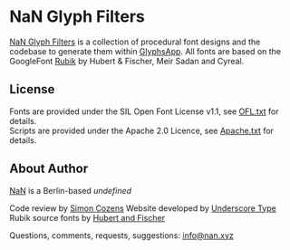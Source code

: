 # NaN Glyph Filters
[NaN Glyph Filters](http://www.generativefonts.xyz) is a collection of procedural font designs and the codebase to generate them within [GlyphsApp](http://www.glyphsapp.com). All fonts are based on the GoogleFont [Rubik](https://fonts.google.com/specimen/Rubik) by Hubert & Fischer, Meir Sadan and Cyreal.

## License

Fonts are provided under the SIL Open Font License v1.1, see [OFL.txt](OFL.txt) for details.\
Scripts are provided under the Apache 2.0 Licence, see [Apache.txt](Apache.txt) for details.

## About Author

[NaN](http://www.nan.xyz) is a Berlin-based _undefined_

Code review by [Simon Cozens](http://www.corvelsoftware.co.uk)
Website developed by [Underscore Type](https://underscoretype.com)
Rubik source fonts by [Hubert and Fischer](https://hubertfischer.com/)

Questions, comments, requests, suggestions: info@nan.xyz
